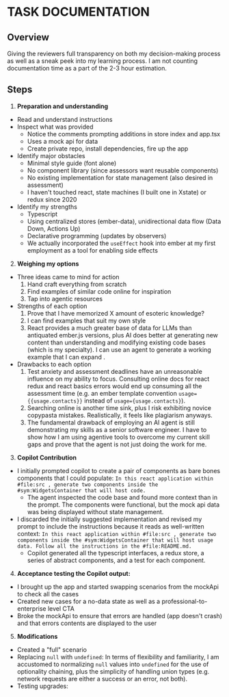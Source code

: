 # TASK DOCUMENTATION

## Overview
Giving the reviewers full transparency on both my decision-making process as well as a sneak peek into my learning process. I am not counting documentation time as a part of the 2-3 hour estimation.

## Steps

1. **Preparation and understanding**
- Read and understand instructions
- Inspect what was provided
  - Notice the comments prompting additions in store index and app.tsx
  - Uses a mock api for data
  - Create private repo, install dependencies, fire up the app
- Identify major obstacles
  - Minimal style guide (font alone)
  - No component library (since assessors want reusable components)
  - No existing implementation for state management (also desired in assessment)
  - I haven't touched react, state machines (I built one in Xstate) or redux since 2020
- Identify my strengths
  - Typescript
  - Using centralized stores (ember-data), unidirectional data flow (Data Down, Actions Up)
  - Declarative programming (updates by observers)
  - We actually incorporated the `useEffect` hook into ember at my first employment as a tool for enabling side effects

2. **Weighing my options**
- Three ideas came to mind for action
  1. Hand craft everything from scratch
  2. Find examples of similar code online for inspiration
  3. Tap into agentic resources
- Strengths of each option
  1. Prove that I have memorized X amount of esoteric knowledge?
  2. I can find examples that suit my own style
  3. React provides a much greater base of data for LLMs than antiquated ember.js versions, plus AI does better at generating new content than understanding and modifying existing code bases (which is my specialty). I can use an agent to generate a working example that I can expand .
- Drawbacks to each option
  1. Test anxiety and assessment deadlines have an unreasonable influence on my ability to focus. Consulting online docs for react redux and react basics errors would end up consuming all the assessment time (e.g. an ember template convention `usage={{usage.contacts}}` instead of `usage={usage.contacts}`).
  2. Searching online is another time sink, plus I risk exhibiting novice copypasta mistakes. Realistically, it feels like plagiarism anyways.
  3. The fundamental drawback of employing an AI agent is still demonstrating my skills as a senior software engineer. I have to show how I am using agentive tools to overcome my current skill gaps and prove that the agent is not just doing the work for me.

3. **Copilot Contribution**
- I initially prompted copilot to create a pair of components as bare bones components that I could populate: `In this react application within #file:src , generate two components inside the #sym:WidgetsContainer that will host code.`
  - The agent inspected the code base and found more context than in the prompt. The components were functional, but the mock api data was being displayed without state management.
- I discarded the initially suggested implementation and revised my prompt to include the instructions because it reads as well-written context: `In this react application within #file:src , generate two components inside the #sym:WidgetsContainer that will host usage data. Follow all the instructions in the #file:README.md.`
  - Copilot generated all the typescript interfaces, a redux store, a series of abstract components, and a test for each component.

4. **Acceptance testing the Copilot output:**
- I brought up the app and started swapping scenarios from the mockApi to check all the cases 
- Created new cases for a no-data state as well as a professional-to-enterprise level CTA
- Broke the mockApi to ensure that errors are handled (app doesn't crash) and that errors contents are displayed to the user

5. **Modifications**
- Created a "full" scenario
- Replacing `null` with `undefined`: In terms of flexibility and familiarity, I am accustomed to normalizing `null` values into `undefined` for the use of optionality chaining, plus the simplicity of handling union types (e.g. network requests are either a success or an error, not both).
- Testing upgrades: